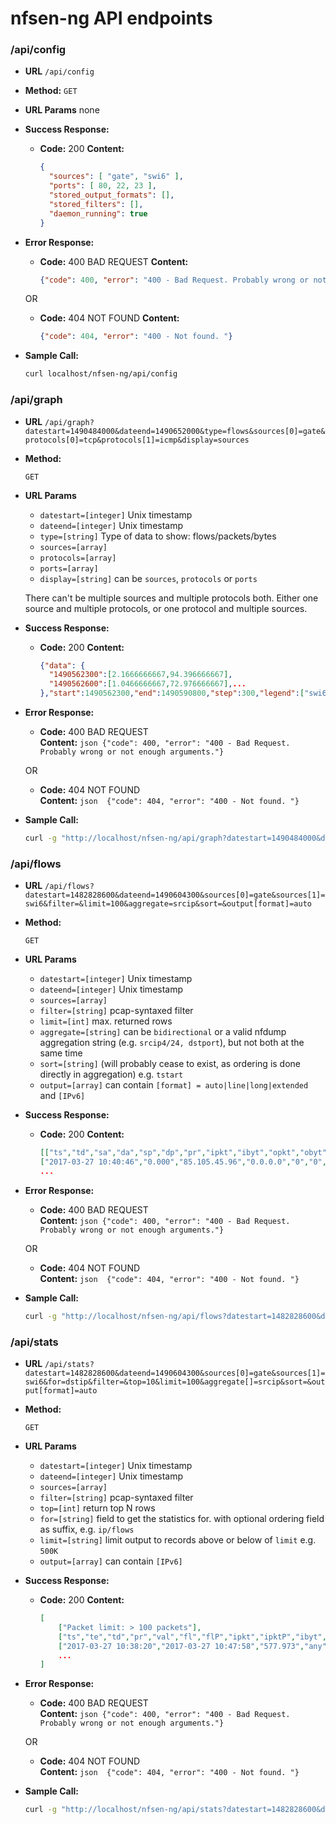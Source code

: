 # nfsen-ng API endpoints

### /api/config
 * **URL**
    `/api/config`
 
 * **Method:**
    `GET`
   
 *  **URL Params**
     none
 
 * **Success Response:**
 
    * **Code:** 200 
     **Content:** 
        ```json
        {
          "sources": [ "gate", "swi6" ],
          "ports": [ 80, 22, 23 ],
          "stored_output_formats": [], 
          "stored_filters": [],
          "daemon_running": true
        }
        ```
  
 * **Error Response:**
 
   * **Code:** 400 BAD REQUEST 
     **Content:** 
        ```json 
        {"code": 400, "error": "400 - Bad Request. Probably wrong or not enough arguments."}
        ```
    OR
 
    * **Code:** 404 NOT FOUND 
     **Content:** 
        ```json
        {"code": 404, "error": "400 - Not found. "}
        ```
 
 * **Sample Call:**
    ```sh
    curl localhost/nfsen-ng/api/config
    ```
 
### /api/graph
* **URL**
  `/api/graph?datestart=1490484000&dateend=1490652000&type=flows&sources[0]=gate&protocols[0]=tcp&protocols[1]=icmp&display=sources`

* **Method:**
  
  `GET`
  
*  **URL Params**
    * `datestart=[integer]` Unix timestamp
    * `dateend=[integer]` Unix timestamp
    * `type=[string]` Type of data to show: flows/packets/bytes
    * `sources=[array]` 
    * `protocols=[array]`
    * `ports=[array]`
    * `display=[string]` can be `sources`, `protocols` or `ports`
    
    There can't be multiple sources and multiple protocols both. Either one source and multiple protocols, or one protocol and multiple sources.

* **Success Response:**
  
  * **Code:** 200
    **Content:** 
    ```json 
    {"data": {
      "1490562300":[2.1666666667,94.396666667],
      "1490562600":[1.0466666667,72.976666667],...
    },"start":1490562300,"end":1490590800,"step":300,"legend":["swi6_flows_tcp","gate_flows_tcp"]}
    ```
 
* **Error Response:**  
  * **Code:** 400 BAD REQUEST <br />
      **Content:** 
        ```json
        {"code": 400, "error": "400 - Bad Request. Probably wrong or not enough arguments."}
        ```
  
   OR
  
  * **Code:** 404 NOT FOUND <br />
      **Content:** 
        ```json 
        {"code": 404, "error": "400 - Not found. "}
        ```

* **Sample Call:**

  ```sh
  curl -g "http://localhost/nfsen-ng/api/graph?datestart=1490484000&dateend=1490652000&type=flows&sources[0]=gate&protocols[0]=tcp&protocols[1]=icmp&display=sources"
  ```

### /api/flows
* **URL**
  `/api/flows?datestart=1482828600&dateend=1490604300&sources[0]=gate&sources[1]=swi6&filter=&limit=100&aggregate=srcip&sort=&output[format]=auto`

* **Method:**
  
  `GET`
  
*  **URL Params**
    * `datestart=[integer]` Unix timestamp
    * `dateend=[integer]` Unix timestamp
    * `sources=[array]` 
    * `filter=[string]` pcap-syntaxed filter
    * `limit=[int]` max. returned rows
    * `aggregate=[string]` can be `bidirectional` or a valid nfdump aggregation string (e.g. `srcip4/24, dstport`), but not both at the same time
    * `sort=[string]` (will probably cease to exist, as ordering is done directly in aggregation) e.g. `tstart`
    * `output=[array]` can contain `[format] = auto|line|long|extended` and `[IPv6]` 

* **Success Response:**
  
  * **Code:** 200
    **Content:** 
    ```json 
    [["ts","td","sa","da","sp","dp","pr","ipkt","ibyt","opkt","obyt"],
    ["2017-03-27 10:40:46","0.000","85.105.45.96","0.0.0.0","0","0","","1","46","0","0"],
    ...
    ```
 
* **Error Response:**
  
  * **Code:** 400 BAD REQUEST <br />
      **Content:** 
        ```json
        {"code": 400, "error": "400 - Bad Request. Probably wrong or not enough arguments."}
        ```
  
   OR
  
  * **Code:** 404 NOT FOUND <br />
      **Content:** 
        ```json 
        {"code": 404, "error": "400 - Not found. "}
        ```

* **Sample Call:**

  ```sh
  curl -g "http://localhost/nfsen-ng/api/flows?datestart=1482828600&dateend=1490604300&sources[0]=gate&sources[1]=swi6&filter=&limit=100&aggregate[]=srcip&sort=&output[format]=auto"
  ```

### /api/stats
* **URL**
  `/api/stats?datestart=1482828600&dateend=1490604300&sources[0]=gate&sources[1]=swi6&for=dstip&filter=&top=10&limit=100&aggregate[]=srcip&sort=&output[format]=auto`

* **Method:**
  
  `GET`
  
*  **URL Params**
    * `datestart=[integer]` Unix timestamp
    * `dateend=[integer]` Unix timestamp
    * `sources=[array]` 
    * `filter=[string]` pcap-syntaxed filter
    * `top=[int]` return top N rows
    * `for=[string]` field to get the statistics for. with optional ordering field as suffix, e.g. `ip/flows`
    * `limit=[string]` limit output to records above or below of `limit` e.g. `500K`
    * `output=[array]` can contain `[IPv6]` 

* **Success Response:**
  
  * **Code:** 200
    **Content:** 
    ```json 
    [
        ["Packet limit: > 100 packets"],
        ["ts","te","td","pr","val","fl","flP","ipkt","ipktP","ibyt","ibytP","ipps","ipbs","ibpp"],
        ["2017-03-27 10:38:20","2017-03-27 10:47:58","577.973","any","193.5.80.180","673","2.7","676","2.5","56581","2.7","1","783","83"],
        ...
    ]
    ```
 
* **Error Response:**
  
  * **Code:** 400 BAD REQUEST <br />
      **Content:** 
        ```json
        {"code": 400, "error": "400 - Bad Request. Probably wrong or not enough arguments."}
        ```
  
   OR
  
  * **Code:** 404 NOT FOUND <br />
      **Content:** 
        ```json 
        {"code": 404, "error": "400 - Not found. "}
        ```

* **Sample Call:**

  ```sh
  curl -g "http://localhost/nfsen-ng/api/stats?datestart=1482828600&dateend=1490604300&sources[0]=gate&sources[1]=swi6&for=dstip&filter=&top=10&limit=100&aggregate[]=srcip&sort=&output[format]=auto"
  ```
